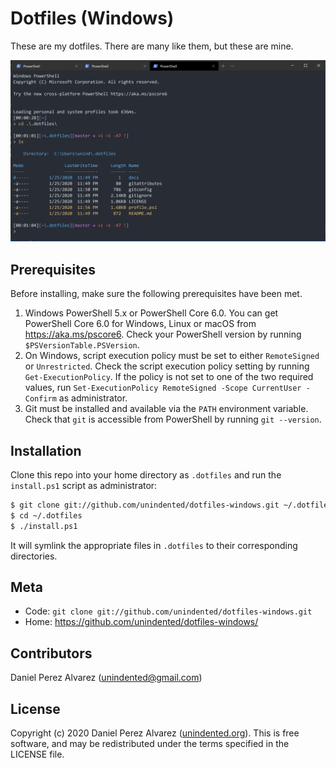 # Dotfiles (Windows)

These are my dotfiles. There are many like them, but these are mine.

![Screenshot of terminal](./docs/screenshot.png)

## Prerequisites

Before installing, make sure the following prerequisites have been met.

1. Windows PowerShell 5.x or PowerShell Core 6.0. You can get PowerShell Core 6.0 for Windows, Linux or macOS from <https://aka.ms/pscore6>. Check your PowerShell version by running `$PSVersionTable.PSVersion`.
2. On Windows, script execution policy must be set to either `RemoteSigned` or `Unrestricted`. Check the script execution policy setting by running `Get-ExecutionPolicy`. If the policy is not set to one of the two required values, run `Set-ExecutionPolicy RemoteSigned -Scope CurrentUser -Confirm` as administrator.
3. Git must be installed and available via the `PATH` environment variable. Check that `git` is accessible from PowerShell by running `git --version`.

## Installation

Clone this repo into your home directory as `.dotfiles` and run the `install.ps1` script as administrator:

```sh
$ git clone git://github.com/unindented/dotfiles-windows.git ~/.dotfiles
$ cd ~/.dotfiles
$ ./install.ps1
```

It will symlink the appropriate files in `.dotfiles` to their corresponding directories.

## Meta

- Code: `git clone git://github.com/unindented/dotfiles-windows.git`
- Home: <https://github.com/unindented/dotfiles-windows/>

## Contributors

Daniel Perez Alvarez ([unindented@gmail.com](mailto:unindented@gmail.com))

## License

Copyright (c) 2020 Daniel Perez Alvarez ([unindented.org](https://unindented.org/)). This is free software, and may be redistributed under the terms specified in the LICENSE file.
